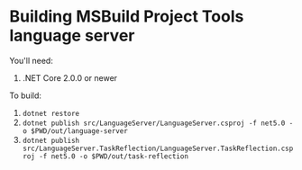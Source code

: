 # Building MSBuild Project Tools language server

You'll need:

1. .NET Core 2.0.0 or newer

To build:

1. `dotnet restore`
3. `dotnet publish src/LanguageServer/LanguageServer.csproj -f net5.0 -o $PWD/out/language-server`
3. `dotnet publish src/LanguageServer.TaskReflection/LanguageServer.TaskReflection.csproj -f net5.0 -o $PWD/out/task-reflection`

